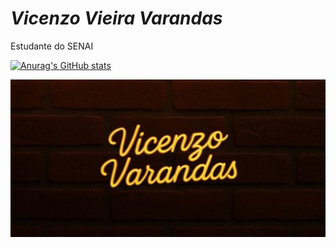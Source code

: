 # _Vicenzo Vieira Varandas_
Estudante do SENAI

[![Anurag's GitHub stats](https://github-readme-stats.vercel.app/api?username=VICENZOvava)](https://github.com/anuraghazra/github-readme-stats)

![Imagem Feita por mim](https://raw.githubusercontent.com/VICENZOvava/Arquivo-C/refs/heads/main/BANNER.png)
